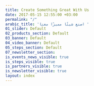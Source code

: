 ```yaml
---
title: Create Something Great With Us
date: 2017-05-15 12:55:00 +03:00
permalink: "/"
arabic_title: 'اصنع شيئًا مميزًا معنا '
01_slider: Default
02_products_section: Default
03_banner: Default
04_video_banner: Default
05_steps_section: Default
07_newsletter_section: 
is_events_news_visible: true
is_steps_visible: true
is_partners_visible: true
is_newsletter_visible: true
layout: index
---
```


